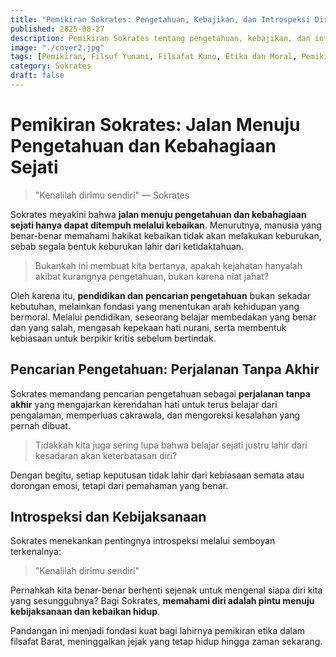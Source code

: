 ```yaml
---
title: "Pemikiran Sokrates: Pengetahuan, Kebajikan, dan Introspeksi Diri"
published: 2025-08-27
description: Pemikiran Sokrates tentang pengetahuan, kebajikan, dan introspeksi diri sebagai dasar etika dan kebahagiaan sejati dalam filsafat Barat.
image: "./cover2.jpg"
tags: [Pemikiran, Filsuf Yunani, Filsafat Kuno, Etika dan Moral, Pemikiran Filsafat]
category: Sokrates
draft: false
---
```


# Pemikiran Sokrates: Jalan Menuju Pengetahuan dan Kebahagiaan Sejati

> "Kenalilah dirimu sendiri" — Sokrates

Sokrates meyakini bahwa **jalan menuju pengetahuan dan kebahagiaan sejati hanya dapat ditempuh melalui kebaikan**. Menurutnya, manusia yang benar-benar memahami hakikat kebaikan tidak akan melakukan keburukan, sebab segala bentuk keburukan lahir dari ketidaktahuan.

> Bukankah ini membuat kita bertanya, apakah kejahatan hanyalah akibat kurangnya pengetahuan, bukan karena niat jahat?

Oleh karena itu, **pendidikan dan pencarian pengetahuan** bukan sekadar kebutuhan, melainkan fondasi yang menentukan arah kehidupan yang bermoral. Melalui pendidikan, seseorang belajar membedakan yang benar dan yang salah, mengasah kepekaan hati nurani, serta membentuk kebiasaan untuk berpikir kritis sebelum bertindak.

## Pencarian Pengetahuan: Perjalanan Tanpa Akhir

Sokrates memandang pencarian pengetahuan sebagai **perjalanan tanpa akhir** yang mengajarkan kerendahan hati untuk terus belajar dari pengalaman, memperluas cakrawala, dan mengoreksi kesalahan yang pernah dibuat.

> Tidakkah kita juga sering lupa bahwa belajar sejati justru lahir dari kesadaran akan keterbatasan diri?

Dengan begitu, setiap keputusan tidak lahir dari kebiasaan semata atau dorongan emosi, tetapi dari pemahaman yang benar.

## Introspeksi dan Kebijaksanaan

Sokrates menekankan pentingnya introspeksi melalui semboyan terkenalnya:

> "Kenalilah dirimu sendiri"

Pernahkah kita benar-benar berhenti sejenak untuk mengenal siapa diri kita yang sesungguhnya? Bagi Sokrates, **memahami diri adalah pintu menuju kebijaksanaan dan kebaikan hidup**.

Pandangan ini menjadi fondasi kuat bagi lahirnya pemikiran etika dalam filsafat Barat, meninggalkan jejak yang tetap hidup hingga zaman sekarang.
